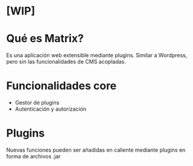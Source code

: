 # [WIP]

# Qué es Matrix?
Es una aplicación web extensible mediante plugins. Similar a Wordpress, pero sin las funcionalidades de CMS acopladas.

# Funcionalidades core

- Gestor de plugins  
- Autenticación y autorización  

# Plugins
Nuevas funciones pueden ser añadidas en caliente mediante plugins en forma de archivos .jar





